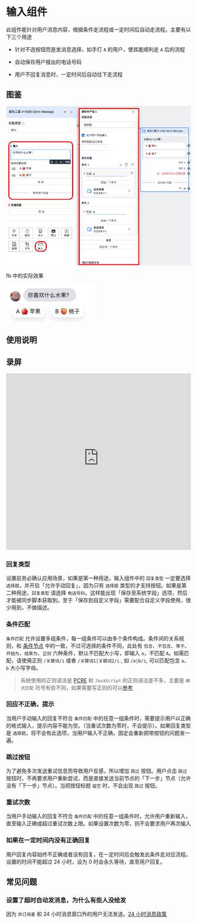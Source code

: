# 输入组件

此组件能针对用户消息内容，根据条件走流程或一定时间后自动走流程。主要有以下三个用途

- 针对不选按钮而是发消息选择，如手打 `A` 的用户，使其能顺利走 `A` 后的流程

- 自动保存用户报出的电话号码

- 用户不回复消息时，一定时间后自动往下走流程

## 图鉴

![input](../../../imgs/input.png)

fb 中的实际效果

![input_in_messenger](../../../imgs/input_in_messenger.png)

## 使用说明

## 录屏

<iframe width="100%" height="480" src="https://www.youtube-nocookie.com/embed/SIr9GuVKeKY" title="YouTube video player" frameborder="0" allow="accelerometer; autoplay; clipboard-write; encrypted-media; gyroscope; picture-in-picture; web-share" allowfullscreen></iframe>

### 回复类型

设置前务必确认应用场景，如果是第一种用途，输入组件中的 `回复类型` 一定要选择 `选择题`，并开启「允许手动回复」，因为只有 `选择题` 类型的才支持按钮。如果是第二种用途，`回复类型` 请选择 `电话号码`，这样能出现「保存至系统字段」选项，然后才能被同步脚本获取到。至于「保存到自定义字段」需要配合自定义字段使用，很少用到，不做描述。

### 条件匹配

`条件匹配` 允许设置多组条件，每一组条件可以由多个条件构成。条件间的关系规则，和 [条件节点](
    ../node/condition#条件体
    ) 中的一致，不过可选择的条件不同，此处有 `包含`、`不包含`、`等于`、`开始为`、`结束为`、`正则` 六种条件，默认不匹配大小写，即输入 `a`，不匹配 `A`。如需匹配，请使用正则 `/关键词/i` 或者 `/关键词1|关键词2/i` , 如 `/a|b/i`, 可以匹配包含 `a`、`b` 大小写字母。

>系统使用的正则语法是 [PCRE](
    https://en.wikipedia.org/wiki/Perl_Compatible_Regular_Expressions
) 和 `JavaScript` 的正则语法差不多，主要是 `模式匹配` 符号有些不同，如果需要写正则的可以[参考](https://www.php.net/manual/zh/reference.pcre.pattern.modifiers.php )

### 回应不正确，提示

当用户手动输入的回复不符合 `条件匹配` 中的任意一组条件时，需要提示用户以正确的格式输入，提示内容不能为空。（当重试次数为零时，不会提示）。如果回复类型是 `选择题`，将不会有此选项，当用户输入不正确，固定会重新把带按钮的问题发一遍。

### 跳过按钮

为了避免多次发送重试信息而导致用户反感，所以增加 `跳过` 按钮。用户点击 `跳过` 按钮时，不再要求用户重新尝试，而是直接发送当前节点的「下一步」节点（允许没有「下一步」节点）。当把按钮标题 `留空` 时，不会出现 `跳过` 按钮。

### 重试次数

当用户手动输入的回复不符合 `条件匹配` 中的任意一组条件时，允许用户重新输入，直至输入正确或超过重试次数上限。如果设置次数为零，则不会要求用户再次输入

### 如果在一定时间内没有正确回复

用户回复内容始终不正确或者没有回复，在一定时间后会触发此条件走对应流程。设置的时间不能超过 24 小时，设为 0 时会永久等待，直至用户回复。

## 常见问题

### 设置了超时自动发消息，为什么有些人没给发

因为 `非订阅者` 和 24 小时消息窗口外的用户无法发送。[24 小时消息政策](../../policy#_24-小时消息政策)
